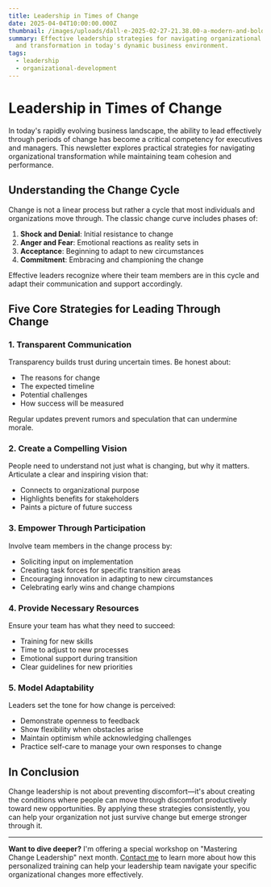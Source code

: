 ```yaml
---
title: Leadership in Times of Change
date: 2025-04-04T10:00:00.000Z
thumbnail: /images/uploads/dall·e-2025-02-27-21.38.00-a-modern-and-bold-logo-for-a-web-app-named-inprojek-.-the-logo-should-have-a-professional-and-tech-forward-design-using-deep-blue-1a5f7a-as-the-p.webp
summary: Effective leadership strategies for navigating organizational change
  and transformation in today's dynamic business environment.
tags:
  - leadership
  - organizational-development
---
```


# Leadership in Times of Change

In today's rapidly evolving business landscape, the ability to lead effectively through periods of change has become a critical competency for executives and managers. This newsletter explores practical strategies for navigating organizational transformation while maintaining team cohesion and performance.

## Understanding the Change Cycle

Change is not a linear process but rather a cycle that most individuals and organizations move through. The classic change curve includes phases of:

1. **Shock and Denial**: Initial resistance to change
2. **Anger and Fear**: Emotional reactions as reality sets in
3. **Acceptance**: Beginning to adapt to new circumstances
4. **Commitment**: Embracing and championing the change

Effective leaders recognize where their team members are in this cycle and adapt their communication and support accordingly.

## Five Core Strategies for Leading Through Change

### 1. Transparent Communication

Transparency builds trust during uncertain times. Be honest about:
- The reasons for change
- The expected timeline
- Potential challenges
- How success will be measured

Regular updates prevent rumors and speculation that can undermine morale.

### 2. Create a Compelling Vision

People need to understand not just what is changing, but why it matters. Articulate a clear and inspiring vision that:
- Connects to organizational purpose
- Highlights benefits for stakeholders
- Paints a picture of future success

### 3. Empower Through Participation

Involve team members in the change process by:
- Soliciting input on implementation
- Creating task forces for specific transition areas
- Encouraging innovation in adapting to new circumstances
- Celebrating early wins and change champions

### 4. Provide Necessary Resources

Ensure your team has what they need to succeed:
- Training for new skills
- Time to adjust to new processes
- Emotional support during transition
- Clear guidelines for new priorities

### 5. Model Adaptability

Leaders set the tone for how change is perceived:
- Demonstrate openness to feedback
- Show flexibility when obstacles arise
- Maintain optimism while acknowledging challenges
- Practice self-care to manage your own responses to change

## In Conclusion

Change leadership is not about preventing discomfort—it's about creating the conditions where people can move through discomfort productively toward new opportunities. By applying these strategies consistently, you can help your organization not just survive change but emerge stronger through it.

---

**Want to dive deeper?** I'm offering a special workshop on "Mastering Change Leadership" next month. [Contact me](/contact) to learn more about how this personalized training can help your leadership team navigate your specific organizational changes more effectively.
